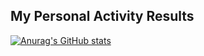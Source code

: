 ## My Personal Activity Results

[![Anurag's GitHub stats](https://github-readme-stats.vercel.app/api?username=aktnk&show_icons=true&theme=transparent)](https://github.com/anuraghazra/github-readme-stats)

